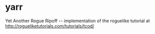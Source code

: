 # yarr
Yet Another Rogue Ripoff -- implementation of the roguelike tutorial at http://rogueliketutorials.com/tutorials/tcod/
